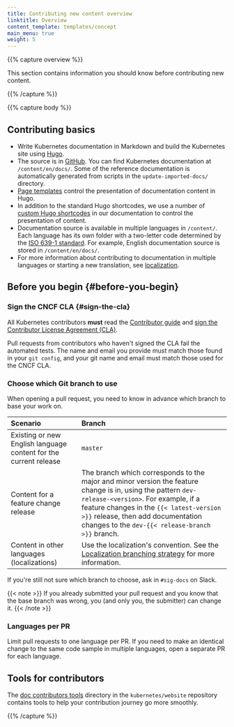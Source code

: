```yaml
---
title: Contributing new content overview
linktitle: Overview
content_template: templates/concept
main_menu: true
weight: 5
---
```


{{% capture overview %}}

This section contains information you should know before contributing new content.


{{% /capture %}}

{{% capture body %}}

## Contributing basics

- Write Kubernetes documentation in Markdown and build the Kubernetes site using [Hugo](https://gohugo.io/).
- The source is in [GitHub](https://github.com/kubernetes/website). You can find Kubernetes documentation at `/content/en/docs/`. Some of the reference documentation is automatically generated from scripts in the `update-imported-docs/` directory.
- [Page templates](/docs/contribute/style/page-templates/) control the presentation of documentation content in Hugo.
- In addition to the standard Hugo shortcodes, we use a number of [custom Hugo shortcodes](/docs/contribute/style/hugo-shortcodes/) in our documentation to control the presentation of content.
- Documentation source is available in multiple languages in `/content/`. Each language has its own folder with a two-letter code determined by the [ISO 639-1 standard](https://www.loc.gov/standards/iso639-2/php/code_list.php). For example, English documentation source is stored in `/content/en/docs/`.
- For more information about contributing to documentation in multiple languages or starting a new translation, see [localization](/docs/contribute/localization).

## Before you begin {#before-you-begin}

### Sign the CNCF CLA {#sign-the-cla}

All Kubernetes contributors **must** read the [Contributor guide](https://github.com/kubernetes/community/blob/master/contributors/guide/README.md) and [sign the Contributor License Agreement (CLA)](https://github.com/kubernetes/community/blob/master/CLA.md).

Pull requests from contributors who haven't signed the CLA fail the automated tests. The name and email you provide must match those found in your `git config`, and your git name and email must match those used for the CNCF CLA.

### Choose which Git branch to use

When opening a pull request, you need to know in advance which branch to base your work on.

Scenario | Branch
:---------|:------------
Existing or new English language content for the current release | `master`
Content for a feature change release | The branch which corresponds to the major and minor version the feature change is in, using the pattern `dev-release-<version>`. For example, if a feature changes in the `{{< latest-version >}}` release, then add documentation changes to the ``dev-{{< release-branch >}}`` branch.
Content in other languages (localizations) | Use the localization's convention. See the [Localization branching strategy](/docs/contribute/localization/#branching-strategy) for more information.


If you're still not sure which branch to choose, ask in `#sig-docs` on Slack.

{{< note >}}
If you already submitted your pull request and you know that the base branch
was wrong, you (and only you, the submitter) can change it.
{{< /note >}}

### Languages per PR

Limit pull requests to one language per PR. If you need to make an identical change to the same code sample in multiple languages, open a separate PR for each language.

## Tools for contributors

The [doc contributors tools](https://github.com/kubernetes/website/tree/master/content/en/docs/doc-contributor-tools) directory in the `kubernetes/website` repository contains tools to help your contribution journey go more smoothly.

{{% /capture %}}
